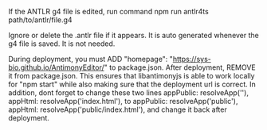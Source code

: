 If the ANTLR g4 file is edited, run command
npm run antlr4ts path/to/antlr/file.g4

Ignore or delete the .antlr file if it appears. It is auto generated whenever the g4 file is saved. It is not needed.

During deployment, you must ADD
"homepage": "https://sys-bio.github.io/AntimonyEditor/"
to package.json. After deployment, REMOVE it from package.json.
This ensures that libantimonyjs is able to work locally for "npm start"
while also making sure that the deployment url is correct.
In addition, dont forget to change these two lines
  appPublic: resolveApp(''),
  appHtml: resolveApp('index.html'),
to 
  appPublic: resolveApp('public'),
  appHtml: resolveApp('public/index.html'),
and change it back after deployment.